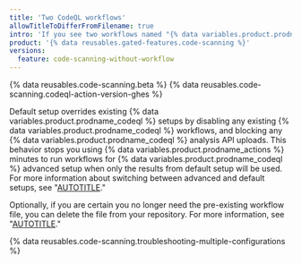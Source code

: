 ```yaml
---
title: 'Two CodeQL workflows'
allowTitleToDifferFromFilename: true
intro: 'If you see two workflows named "{% data variables.product.prodname_codeql %}", one workflow may be a pre-existing {% data variables.product.prodname_codeql %} workflow file which has been disabled by default setup.'
product: '{% data reusables.gated-features.code-scanning %}'
versions:
  feature: code-scanning-without-workflow
---
```


{% data reusables.code-scanning.beta %}
{% data reusables.code-scanning.codeql-action-version-ghes %}

Default setup overrides existing {% data variables.product.prodname_codeql %} setups by disabling any existing {% data variables.product.prodname_codeql %} workflows, and blocking any {% data variables.product.prodname_codeql %} analysis API uploads. This behavior stops you using {% data variables.product.prodname_actions %} minutes to run workflows for {% data variables.product.prodname_codeql %} advanced setup when only the results from default setup will be used. For more information about switching between advanced and default setups, see "[AUTOTITLE](/code-security/code-scanning/troubleshooting-code-scanning/results-are-different-than-expected)."

Optionally, if you are certain you no longer need the pre-existing workflow file, you can delete the file from your repository. For more information, see "[AUTOTITLE](/repositories/working-with-files/managing-files/deleting-files-in-a-repository)."

{% data reusables.code-scanning.troubleshooting-multiple-configurations %}